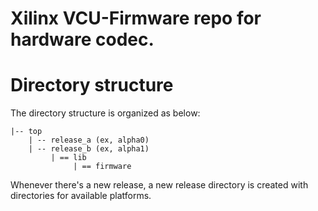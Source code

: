 Xilinx VCU-Firmware repo for hardware codec.
=======

Directory structure
=======
The directory structure is organized as below:
```
|-- top
    | -- release_a (ex, alpha0)
    | -- release_b (ex, alpha1)
         | == lib
              | == firmware
```

Whenever there's a new release, a new release directory 
is created with directories for available platforms.
